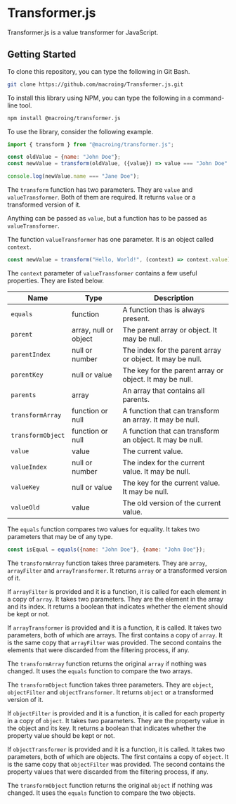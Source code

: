 Transformer.js
==============
Transformer.js is a value transformer for JavaScript.

Getting Started
---------------
To clone this repository, you can type the following in Git Bash.

```bash
git clone https://github.com/macroing/Transformer.js.git
```

To install this library using NPM, you can type the following in a command-line tool.

```bash
npm install @macroing/transformer.js
```

To use the library, consider the following example.

```js
import { transform } from "@macroing/transformer.js";

const oldValue = {name: "John Doe"};
const newValue = transform(oldValue, ({value}) => value === "John Doe" ? "Jane Doe" : value);

console.log(newValue.name === "Jane Doe");
```

The `transform` function has two parameters. They are `value` and `valueTransformer`. Both of them are required. It returns `value` or a transformed version of it.

Anything can be passed as `value`, but a function has to be passed as `valueTransformer`.

The function `valueTransformer` has one parameter. It is an object called `context`.

```js
const newValue = transform("Hello, World!", (context) => context.value);
```

The `context` parameter of `valueTransformer` contains a few useful properties. They are listed below.

| Name              | Type                  | Description                                               |
| ----------------- | --------------------- | --------------------------------------------------------- |
| `equals`          | function              | A function thas is always present.                        |
| `parent`          | array, null or object | The parent array or object. It may be null.               |
| `parentIndex`     | null or number        | The index for the parent array or object. It may be null. |
| `parentKey`       | null or value         | The key for the parent array or object. It may be null.   |
| `parents`         | array                 | An array that contains all parents.                       |
| `transformArray`  | function or null      | A function that can transform an array. It may be null.   |
| `transformObject` | function or null      | A function that can transform an object. It may be null.  |
| `value`           | value                 | The current value.                                        |
| `valueIndex`      | null or number        | The index for the current value. It may be null.          |
| `valueKey`        | null or value         | The key for the current value. It may be null.            |
| `valueOld`        | value                 | The old version of the current value.                     |

The `equals` function compares two values for equality. It takes two parameters that may be of any type.

```js
const isEqual = equals({name: "John Doe"}, {name: "John Doe"});
```

The `transformArray` function takes three parameters. They are `array`, `arrayFilter` and `arrayTransformer`. It returns `array` or a transformed version of it.

If `arrayFilter` is provided and it is a function, it is called for each element in a copy of `array`. It takes two parameters. They are the element in the array and its index. It returns a boolean that indicates whether the element should be kept or not.

If `arrayTransformer` is provided and it is a function, it is called. It takes two parameters, both of which are arrays. The first contains a copy of `array`. It is the same copy that `arrayFilter` was provided. The second contains the elements that were discarded from the filtering process, if any.

The `transformArray` function returns the original `array` if nothing was changed. It uses the `equals` function to compare the two arrays.



The `transformObject` function takes three parameters. They are `object`, `objectFilter` and `objectTransformer`. It returns `object` or a transformed version of it.

If `objectFilter` is provided and it is a function, it is called for each property in a copy of `object`. It takes two parameters. They are the property value in the object and its key. It returns a boolean that indicates whether the property value should be kept or not.

If `objectTransformer` is provided and it is a function, it is called. It takes two parameters, both of which are objects. The first contains a copy of `object`. It is the same copy that `objectFilter` was provided. The second contains the property values that were discarded from the filtering process, if any.

The `transformObject` function returns the original `object` if nothing was changed. It uses the `equals` function to compare the two objects.